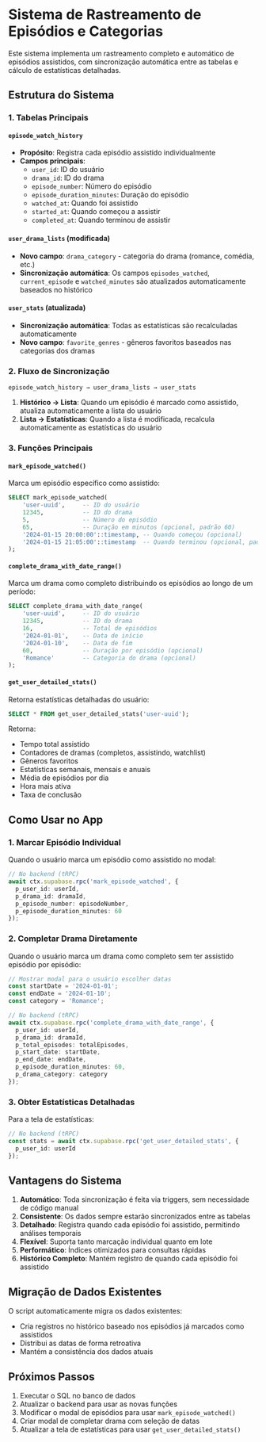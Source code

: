 # Sistema de Rastreamento de Episódios e Categorias

Este sistema implementa um rastreamento completo e automático de episódios assistidos, com sincronização automática entre as tabelas e cálculo de estatísticas detalhadas.

## Estrutura do Sistema

### 1. Tabelas Principais

#### `episode_watch_history`
- **Propósito**: Registra cada episódio assistido individualmente
- **Campos principais**:
  - `user_id`: ID do usuário
  - `drama_id`: ID do drama
  - `episode_number`: Número do episódio
  - `episode_duration_minutes`: Duração do episódio
  - `watched_at`: Quando foi assistido
  - `started_at`: Quando começou a assistir
  - `completed_at`: Quando terminou de assistir

#### `user_drama_lists` (modificada)
- **Novo campo**: `drama_category` - categoria do drama (romance, comédia, etc.)
- **Sincronização automática**: Os campos `episodes_watched`, `current_episode` e `watched_minutes` são atualizados automaticamente baseados no histórico

#### `user_stats` (atualizada)
- **Sincronização automática**: Todas as estatísticas são recalculadas automaticamente
- **Novo campo**: `favorite_genres` - gêneros favoritos baseados nas categorias dos dramas

### 2. Fluxo de Sincronização

```
episode_watch_history → user_drama_lists → user_stats
```

1. **Histórico → Lista**: Quando um episódio é marcado como assistido, atualiza automaticamente a lista do usuário
2. **Lista → Estatísticas**: Quando a lista é modificada, recalcula automaticamente as estatísticas do usuário

### 3. Funções Principais

#### `mark_episode_watched()`
Marca um episódio específico como assistido:
```sql
SELECT mark_episode_watched(
    'user-uuid',     -- ID do usuário
    12345,           -- ID do drama
    5,               -- Número do episódio
    65,              -- Duração em minutos (opcional, padrão 60)
    '2024-01-15 20:00:00'::timestamp, -- Quando começou (opcional)
    '2024-01-15 21:05:00'::timestamp  -- Quando terminou (opcional, padrão NOW())
);
```

#### `complete_drama_with_date_range()`
Marca um drama como completo distribuindo os episódios ao longo de um período:
```sql
SELECT complete_drama_with_date_range(
    'user-uuid',     -- ID do usuário
    12345,           -- ID do drama
    16,              -- Total de episódios
    '2024-01-01',    -- Data de início
    '2024-01-10',    -- Data de fim
    60,              -- Duração por episódio (opcional)
    'Romance'        -- Categoria do drama (opcional)
);
```

#### `get_user_detailed_stats()`
Retorna estatísticas detalhadas do usuário:
```sql
SELECT * FROM get_user_detailed_stats('user-uuid');
```

Retorna:
- Tempo total assistido
- Contadores de dramas (completos, assistindo, watchlist)
- Gêneros favoritos
- Estatísticas semanais, mensais e anuais
- Média de episódios por dia
- Hora mais ativa
- Taxa de conclusão

## Como Usar no App

### 1. Marcar Episódio Individual
Quando o usuário marca um episódio como assistido no modal:

```typescript
// No backend (tRPC)
await ctx.supabase.rpc('mark_episode_watched', {
  p_user_id: userId,
  p_drama_id: dramaId,
  p_episode_number: episodeNumber,
  p_episode_duration_minutes: 60
});
```

### 2. Completar Drama Diretamente
Quando o usuário marca um drama como completo sem ter assistido episódio por episódio:

```typescript
// Mostrar modal para o usuário escolher datas
const startDate = '2024-01-01';
const endDate = '2024-01-10';
const category = 'Romance';

// No backend (tRPC)
await ctx.supabase.rpc('complete_drama_with_date_range', {
  p_user_id: userId,
  p_drama_id: dramaId,
  p_total_episodes: totalEpisodes,
  p_start_date: startDate,
  p_end_date: endDate,
  p_episode_duration_minutes: 60,
  p_drama_category: category
});
```

### 3. Obter Estatísticas Detalhadas
Para a tela de estatísticas:

```typescript
// No backend (tRPC)
const stats = await ctx.supabase.rpc('get_user_detailed_stats', {
  p_user_id: userId
});
```

## Vantagens do Sistema

1. **Automático**: Toda sincronização é feita via triggers, sem necessidade de código manual
2. **Consistente**: Os dados sempre estarão sincronizados entre as tabelas
3. **Detalhado**: Registra quando cada episódio foi assistido, permitindo análises temporais
4. **Flexível**: Suporta tanto marcação individual quanto em lote
5. **Performático**: Índices otimizados para consultas rápidas
6. **Histórico Completo**: Mantém registro de quando cada episódio foi assistido

## Migração de Dados Existentes

O script automaticamente migra os dados existentes:
- Cria registros no histórico baseado nos episódios já marcados como assistidos
- Distribui as datas de forma retroativa
- Mantém a consistência dos dados atuais

## Próximos Passos

1. Executar o SQL no banco de dados
2. Atualizar o backend para usar as novas funções
3. Modificar o modal de episódios para usar `mark_episode_watched()`
4. Criar modal de completar drama com seleção de datas
5. Atualizar a tela de estatísticas para usar `get_user_detailed_stats()`